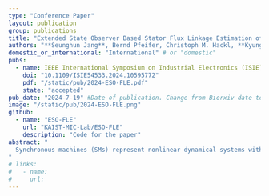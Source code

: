 ```yaml
---
type: "Conference Paper"
layout: publication
group: publications
title: "Extended State Observer Based Stator Flux Linkage Estimation of Nonlinear Synchronous Machines"
authors: "**Seunghun Jang**, Bernd Pfeifer, Christoph M. Hackl, **Kyunghwan Choi**&#42;"
domestic_or_international: "International" # or "domestic"
pubs: 
  - name: IEEE International Symposium on Industrial Electronics (ISIE) 2024
    doi: "10.1109/ISIE54533.2024.10595772"
    pdf: "/static/pub/2024-ESO-FLE.pdf"
    state: "accepted"
pub_date: "2024-7-19" #Date of publication. Change from Biorxiv date to Journal date once accepted
image: "/static/pub/2024-ESO-FLE.png"
github: 
  - name: "ESO-FLE"
    url: "KAIST-MIC-Lab/ESO-FLE"
    description: "Code for the paper"
abstract: "
  Synchronous machines (SMs) represent nonlinear dynamical systems with stator flux linkages being crucial for controller design. Among the developed methods for flux linkage estimation, the disturbance observer-based flux linkage estimator (DOB-FLE) is recognized as the state-of-the-art. However, DOB-FLE faces challenges in ensuring exponential convergence during transient conditions. To address this, this paper introduces an extended state observer-based flux linkage estimator (ESO-FLE), which represents an advancement over DOB-FLE. This novel approach utilizes extended states to model the nonlinear disturbance term as time-varying ramp signals, offering a degree of freedom compared to the constant assumption imposed for DOB-FLE and allowing for the estimation of both the extended states and the flux linkages through an ESO. Simulation results from a 35-kW SM drive demonstrate that ESO-FLE achieves exponential performance under transient conditions compared to DOB-FLE.
"
# links:
#   - name: 
#     url: 
---
```


